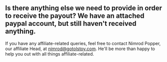 ## Is there anything else we need to provide in order to receive the payout? We have an attached paypal account, but still haven't received anything.

If you have any affiliate-related queries, feel free to contact Nimrod Popper, our affiliate Head, at nimrod@gotolstoy.com. He'll be more than happy to help you out with all things affiliate-related.
